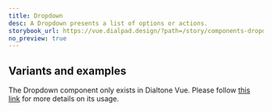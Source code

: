 ```yaml
---
title: Dropdown
desc: A Dropdown presents a list of options or actions.
storybook_url: https://vue.dialpad.design/?path=/story/components-dropdown--default
no_preview: true
---
```


## Variants and examples

The Dropdown component only exists in Dialtone Vue. Please follow [this link](https://vue.dialpad.design/?path=/docs/components-dropdown--default) for more details on its usage.
